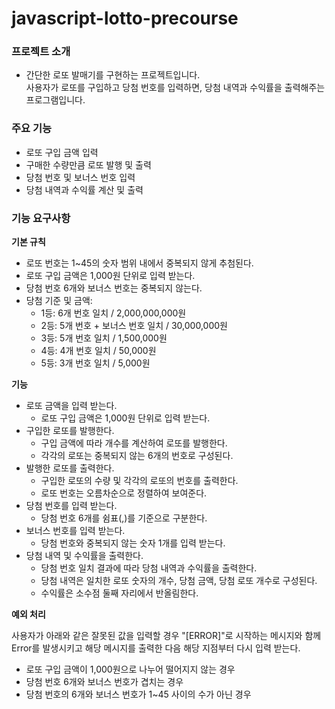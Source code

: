 # javascript-lotto-precourse

### 프로젝트 소개

- 간단한 로또 발매기를 구현하는 프로젝트입니다.  
  사용자가 로또를 구입하고 당첨 번호를 입력하면, 당첨 내역과 수익률을 출력해주는 프로그램입니다.

### 주요 기능

- 로또 구입 금액 입력
- 구매한 수량만큼 로또 발행 및 출력
- 당첨 번호 및 보너스 번호 입력
- 당첨 내역과 수익률 계산 및 출력

### 기능 요구사항

**기본 규칙**

- 로또 번호는 1~45의 숫자 범위 내에서 중복되지 않게 추첨된다.
- 로또 구입 금액은 1,000원 단위로 입력 받는다.
- 당첨 번호 6개와 보너스 번호는 중복되지 않는다.
- 당첨 기준 및 금액:
  - 1등: 6개 번호 일치 / 2,000,000,000원
  - 2등: 5개 번호 + 보너스 번호 일치 / 30,000,000원
  - 3등: 5개 번호 일치 / 1,500,000원
  - 4등: 4개 번호 일치 / 50,000원
  - 5등: 3개 번호 일치 / 5,000원

**기능**

- 로또 금액을 입력 받는다.
  - 로또 구입 금액은 1,000원 단위로 입력 받는다.
- 구입한 로또를 발행한다.
  - 구입 금액에 따라 개수를 계산하여 로또를 발행한다.
  - 각각의 로또는 중복되지 않는 6개의 번호로 구성된다.
- 발행한 로또를 출력한다.
  - 구입한 로또의 수량 및 각각의 로또의 번호를 출력한다.
  - 로또 번호는 오름차순으로 정렬하여 보여준다.
- 당첨 번호를 입력 받는다.
  - 당첨 번호 6개를 쉼표(,)를 기준으로 구분한다.
- 보너스 번호를 입력 받는다.
  - 당첨 번호와 중복되지 않는 숫자 1개를 입력 받는다.
- 당첨 내역 및 수익률을 출력한다.
  - 당첨 번호 일치 결과에 따라 당첨 내역과 수익률을 출력한다.
  - 당첨 내역은 일치한 로또 숫자의 개수, 당첨 금액, 당첨 로또 개수로 구성된다.
  - 수익률은 소수점 둘째 자리에서 반올림한다.

**예외 처리**

사용자가 아래와 같은 잘못된 값을 입력할 경우 "[ERROR]"로 시작하는 메시지와 함께 Error를 발생시키고 해당 메시지를 출력한 다음 해당 지점부터 다시 입력 받는다.

- 로또 구입 금액이 1,000원으로 나누어 떨어지지 않는 경우
- 당첨 번호 6개와 보너스 번호가 겹치는 경우
- 당첨 번호의 6개와 보너스 번호가 1~45 사이의 수가 아닌 경우
